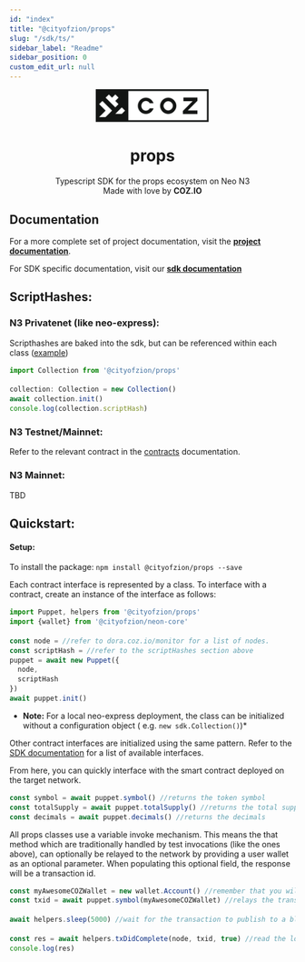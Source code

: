 ```yaml
---
id: "index"
title: "@cityofzion/props"
slug: "/sdk/ts/"
sidebar_label: "Readme"
sidebar_position: 0
custom_edit_url: null
---
```


<p align="center">
  <img
    src="https://raw.githubusercontent.com/CityOfZion/wallet-connect-sdk/develop/.github/resources/images/coz.png"
    width="200px;"></img>
</p>

<h1 align="center">props</h1>

<p align="center">
  Typescript SDK for the props ecosystem on Neo N3
  <br/> Made with love by <b>COZ.IO</b>
</p>

## Documentation
For a more complete set of
project documentation, visit the [**project documentation**](https://props.coz.io/d).

For SDK specific documentation, visit our [**sdk documentation**](https://props.coz.io/d/docs/sdk/ts/)

## ScriptHashes:

### N3 Privatenet (like neo-express):
Scripthashes are baked into the sdk, but can be referenced within each class ([example](https://props.coz.io/d/docs/sdk/ts/classes/Collection#scripthash))

```typescript
import Collection from '@cityofzion/props'

collection: Collection = new Collection()
await collection.init()
console.log(collection.scriptHash)
```

### N3 Testnet/Mainnet:
Refer to the relevant contract in the [contracts](http://props.coz.io/d/docs/contracts/) documentation.

### N3 Mainnet:
TBD

## Quickstart:

#### Setup:
To install the package:
`npm install @cityofzion/props --save`

Each contract interface is represented by a class.  To interface with a contract, create an instance of the interface as follows:

```ts
import Puppet, helpers from '@cityofzion/props'
import {wallet} from '@cityofzion/neon-core'

const node = //refer to dora.coz.io/monitor for a list of nodes.
const scriptHash = //refer to the scriptHashes section above
puppet = await new Puppet({
  node,
  scriptHash
})
await puppet.init()
```
* **Note:** For a local neo-express deployment, the class can be initialized without a configuration object ( e.g. `new sdk.Collection()`)*

Other contract interfaces are initialized using the same pattern.  Refer to the [SDK documentation](https://props.coz.io/d/docs/sdk/ts/modules#classes)
for a list of available interfaces.

From here, you can quickly interface with the smart contract deployed on the target network.

```ts
const symbol = await puppet.symbol() //returns the token symbol
const totalSupply = await puppet.totalSupply() //returns the total supply
const decimals = await puppet.decimals() //returns the decimals
```

All props classes use a variable invoke mechanism.  This means the that method which are traditionally handled by test invocations (like the ones above), can
optionally be relayed to the network by providing a user wallet as an optional parameter.  When populating this optional field, the response will be a transaction id.

```ts
const myAwesomeCOZWallet = new wallet.Account() //remember that you will need some GAS in the wallet in order to pay the transaction fee
const txid = await puppet.symbol(myAwesomeCOZWallet) //relays the transaction to the network and returns the transaction id

await helpers.sleep(5000) //wait for the transaction to publish to a block.  This time will be dependent on the network you are connected to (try 30000 for testnet and mainnet)

const res = await helpers.txDidComplete(node, txid, true) //read the logs and parse the result
console.log(res)
```
